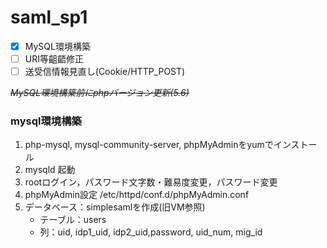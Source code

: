 # saml_sp1

- [x] MySQL環境構築
- [ ] URI等齟齬修正
- [ ] 送受信情報見直し(Cookie/HTTP_POST)

~~*MySQL環境構築前にphpバージョン更新(5.6)*~~
### mysql環境構築
1. php-mysql, mysql-community-server, phpMyAdminをyumでインストール
2. mysqld 起動
3. rootログイン，パスワード文字数・難易度変更，パスワード変更
4. phpMyAdmin設定 /etc/httpd/conf.d/phpMyAdmin.conf
5. データベース：simplesamlを作成(旧VM参照)
    - テーブル：users
    - 列：uid, idp1_uid, idp2_uid,password, uid_num, mig_id